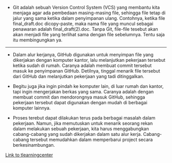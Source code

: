- Git adalah sebuah Version Control System (VCS) yang membantu kita menjaga agar ada pembedaan masing-masing file, sehingga file tetap di jalur yang sama ketika dalam penyimpanan ulang. Contohnya, ketika file final_draft.doc di­copy-paste, maka nama file yang muncul sebagai penawaran adalah final_draft(2).doc. Tanpa Git, file-file tesebut akan akan menjadi file yang terlihat sama dengan file sebelumnya. Tentu saja itu membingungkan ya.

---------------------------------------------------------------------------------------------------------------

- Dalam alur kerjanya, GitHub digunakan untuk menyimpan file yang dikerjakan dengan komputer kantor, lalu melanjutkan pekerjaan tersebut ketika sudah di rumah. Caranya adalah membuat commit tersebut masuk ke penyimpanan GitHub. Detilnya,  tinggal menarik file tersebut dari GitHub dan melanjutkan pekerjaan yang tadi ditinggalkan.

- Begitu juga jika ingin pindah ke komputer lain, di luar rumah dan kantor, tapi ingin mengerjakan berkas yang sama. Caranya adalah dengan membuat commit dan mendorongnya masuk GitHub, sehingga pekerjaan tersebut dapat digunakan dengan mudah di berbagai komputer lainnya.

- Proses terebut dapat dilakukan terus pada berbagai masalah dalam pekerjaan. Namun, jika memutuskan untuk menarik seorang rekan dalam melakukan sebuah pekerjaan, kita harus menggabungkan cabang-cabang yang sudah dikerjakan dalam satu alur kerja. Cabang-cabang tersebut memudahkan dalam memperbarui project secara berkesinambungan.

[Link to tlearningcenter](https://itlearningcenter.id/github-adalah-dan-cara-kerjanya/)